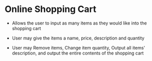 # Online Shopping Cart

- Allows the user to input as many items as they would like into the shopping cart

- User may give the items a name, price, description and quantity

- User may Remove items, Change item quantity, Output all items' description, and output the entire contents of the shopping cart

